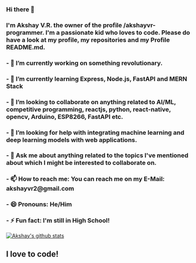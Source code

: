 ### Hi there 👋

<h3> I'm Akshay V.R. the owner of the profile /akshayvr-programmer. I'm a passionate kid who loves to code. Please do have a look at my profile, my repositories and my Profile
 README.md. </h3>  



<h3>- 🔭 I’m currently working on something revolutionary. </h3>
<h3>- 🌱 I’m currently learning Express, Node.js, FastAPI and MERN Stack </h3>
 <h3>- 👯 I’m looking to collaborate on anything related to AI/ML, competitive programming, reactjs, python, react-native, opencv, Arduino, ESP8266, FastAPI etc. </h3>
<h3>- 🤔 I’m looking for help with integrating machine learning and deep learning  models with web applications. </h3>
<h3>- 💬 Ask me about anything related to the topics I've mentioned about which I might be interested to collaborate on. </h3>
<h3>- 📫 How to reach me: You can reach me on my E-Mail: akshayvr2@gmail.com </h3>
<h3>- 😄 Pronouns: He/Him </h3>
<h3>- ⚡ Fun fact: I'm still in High School! </h3>

[![Akshay's github stats](https://github-readme-stats.vercel.app/api?username=akshayvr-programmer)](https://github.com/anuraghazra/github-readme-stats)

## I love to code!

